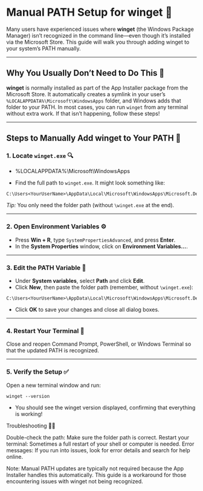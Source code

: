 # Manual PATH Setup for winget 🚀

Many users have experienced issues where **winget** (the Windows Package Manager) isn’t recognized in the command line—even though it’s installed via the Microsoft Store. This guide will walk you through adding winget to your system’s PATH manually.

---

## Why You Usually Don’t Need to Do This 🤔

**winget** is normally installed as part of the App Installer package from the Microsoft Store. It automatically creates a symlink in your user’s `%LOCALAPPDATA%\Microsoft\WindowsApps` folder, and Windows adds that folder to your PATH. In most cases, you can run `winget` from any terminal without extra work. If that isn’t happening, follow these steps!

---

## Steps to Manually Add winget to Your PATH 🔧

### 1. Locate `winget.exe` 🔍
- %LOCALAPPDATA%\Microsoft\WindowsApps

- Find the full path to `winget.exe`. It might look something like:

```
C:\Users<YourUserName>\AppData\Local\Microsoft\WindowsApps\Microsoft.DesktopAppInstaller_8wekyb3d8bbwe\winget.exe
```

*Tip:* You only need the folder path (without `\winget.exe` at the end).

---

### 2. Open Environment Variables ⚙️

- Press **Win + R**, type `SystemPropertiesAdvanced`, and press **Enter**.
- In the **System Properties** window, click on **Environment Variables…**.

---

### 3. Edit the PATH Variable 📝

- Under **System variables**, select **Path** and click **Edit**.
- Click **New**, then paste the folder path (remember, without `\winget.exe`):

```
C:\Users<YourUserName>\AppData\Local\Microsoft\WindowsApps\Microsoft.DesktopAppInstaller_8wekyb3d8bbwe
```

- Click **OK** to save your changes and close all dialog boxes.

---

### 4. Restart Your Terminal 🔄

Close and reopen Command Prompt, PowerShell, or Windows Terminal so that the updated PATH is recognized.

---

### 5. Verify the Setup ✅

Open a new terminal window and run:
```shell
winget --version
```

- You should see the winget version displayed, confirming that everything is working!

Troubleshooting 🤷‍♂️

Double-check the path: Make sure the folder path is correct.
Restart your terminal: Sometimes a full restart of your shell or computer is needed.
Error messages: If you run into issues, look for error details and search for help online.

Note: Manual PATH updates are typically not required because the App Installer handles this automatically. This guide is a workaround for those encountering issues with winget not being recognized.
